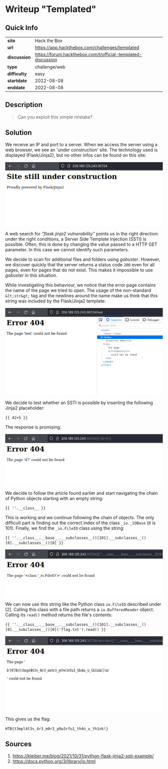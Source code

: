 # Writeup "Templated"

## Quick Info

<table>
	<tr><td><b>site</b></td><td>Hack the Box</td></tr>
	<tr><td><b>url</b></td><td><a href="https://app.hackthebox.com/challenges/templated">https://app.hackthebox.com/challenges/templated</a></td></tr>
	<tr><td><b>discussion</b></td><td><a href="https://forum.hackthebox.com/t/official-templated-discussion">https://forum.hackthebox.com/t/official-templated-discussion</a></td></tr>
	<tr><td><b>type</b></td><td>challenge/web</td></tr>
	<tr><td><b>difficulty&nbsp;&nbsp;&nbsp;</b></td><td>easy</td></tr>
	<tr><td><b>startdate</b></td><td>2022-08-08</td></tr>
	<tr><td><b>enddate</b></td><td>2022-08-08</td></tr>
</table>

## Description

> Can you exploit this simple mistake?

## Solution

We receive an IP and port to a server. When we access the server using a web browser, we see an 'under construction' site. The technology used is displayed (Flask/Jinja2), but no other infos can be found on this site:

<p align="center">
   <img src="includes/templated-01.png" />
</p>

A web search for _"flask jinja2 vulnerability"_ points us in the right direction: under the right conditions, a Server Side Template Injection (SSTI) is possible. Often, this is done by changing the value passed to a HTTP GET parameter. In this case we cannot identify such parameters.

We decide to scan for additional files and folders using _gobuster_. However, we discover quickly that the server returns a status code `200` even for all pages, even for pages that do not exist. This makes it impossible to use _gobuster_ in this situation.

While investigating this behaviour, we notice that the error page contains the name of the page we tried to open. The usage of the non-standard `&lt;str&gt;` tag and the newlines around the name make us think that this string was included by the Flask/Jinja2 template:

<p align="center">
   <img src="includes/templated-02.png" />
</p>

We decide to test whether an SSTI is possible by inserting the following Jinja2 placeholder:

```
{{ 42+5 }}
```

The response is promising:

<p align="center">
   <img src="includes/templated-03.png" />
</p>

We decide to follow the article found earlier and start navigating the chain of Python objects starting with an empty string:

```
{{ ''.__class__ }}
```

This is working and we continue following the chain of objects. The only difficult part is finding out the correct index of the class `_io._IOBase` (it is 101). Finally, we find the `_io.FileIO` class using the string:

```
{{ ''.__class__.__base__.__subclasses__()[101].__subclasses__()[0].__subclasses__()[0] }}
```

<p align="center">
   <img src="includes/templated-04.png" />
</p>

We can now use this string like the Python class `io.FileIO` described under [2]. Calling this class with a file path returns a `io.BufferedReader` object. Calling its `read()` method returns the file's contents:

```
{{ ''.__class__.__base__.__subclasses__()[101].__subclasses__()[0].__subclasses__()[0]('flag.txt').read() }}
```

<p align="center">
   <img src="includes/templated-05.png" />
</p>

This gives us the flag:

```
HTB{t3mpl4t3s_4r3_m0r3_p0w3rfu1_th4n_u_th1nk!}
```

## Sources

1. https://kleiber.me/blog/2021/10/31/python-flask-jinja2-ssti-example/
2. https://docs.python.org/3/library/io.html
